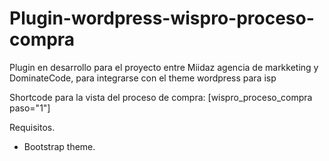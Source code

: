 # Plugin-wordpress-wispro-proceso-compra
Plugin en desarrollo para el proyecto entre Miidaz agencia de markketing y DominateCode, para integrarse con el theme wordpress para isp

Shortcode para la vista del proceso de compra: 
[wispro_proceso_compra paso="1"]

Requisitos.
 - Bootstrap theme.